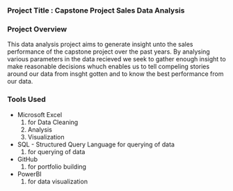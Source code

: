 ### Project Title : Capstone Project Sales Data Analysis

### Project Overview
This data analysis project aims to generate insight unto the sales performance of the capstone project over the past years. By analysing various parameters in the data recieved we seek to gather enough insight to make reasonable decisions whuch enables us to tell compeling stories around our data from insght gotten and to know the best performance from our data. 

### Tools Used
- Microsoft Excel 
  1. for Data Cleaning
  2. Analysis
  3. Visualization
- SQL - Structured Query Language for querying of data
  1. for querying of data
- GitHub
  1. for portfolio building
- PowerBI
  1. for data visualization
